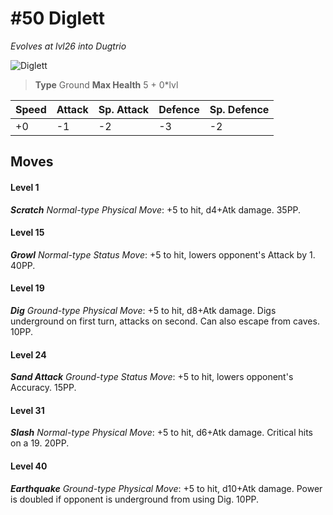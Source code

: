 # #50 Diglett
*Evolves at lvl26 into Dugtrio*

![Diglett](https://img.pokemondb.net/sprites/home/normal/1x/diglett.png)

> **Type** Ground
> **Max Health** 5 + 0\*lvl

| Speed | Attack | Sp. Attack | Defence | Sp. Defence |
| ----- | ------ | ---------- | ------- | ----------- |
| +0 | -1 | -2 | -3 | -2 |

## Moves
#### Level 1

***Scratch** Normal-type Physical Move*: +5 to hit, d4+Atk damage.  35PP.
#### Level 15

***Growl** Normal-type Status Move*: +5 to hit, lowers opponent's Attack by 1. 40PP.
#### Level 19

***Dig** Ground-type Physical Move*: +5 to hit, d8+Atk damage. Digs underground on first turn, attacks on second. Can also escape from caves. 10PP.
#### Level 24

***Sand Attack** Ground-type Status Move*: +5 to hit, lowers opponent's Accuracy. 15PP.
#### Level 31

***Slash** Normal-type Physical Move*: +5 to hit, d6+Atk damage. Critical hits on a 19. 20PP.
#### Level 40

***Earthquake** Ground-type Physical Move*: +5 to hit, d10+Atk damage. Power is doubled if opponent is underground from using Dig. 10PP.

